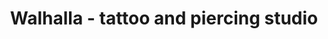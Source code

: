 ---
title: "Walhalla - tattoo and piercing studio"
url: /hanau/walhalla-tattoo-and-piercing-studio/
shop: Tattoo
---